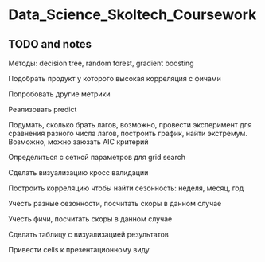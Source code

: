 # Data_Science_Skoltech_Coursework

## TODO and notes

Методы: decision tree, random forest, gradient boosting

Подобрать продукт у которого высокая корреляция с фичами

Попробовать другие метрики

Реализовать predict

Подумать, сколько брать лагов, возможно, провести эксперимент для сравнения разного числа лагов, построить график, найти экстремум. Возможно, можно заюзать AIC критерий

Определиться с сеткой параметров для grid search

Сделать визуализацию кросс валидации

Построить корреляцию чтобы найти сезонность: неделя, месяц, год

Учесть разные сезонности, посчитать скоры в данном случае

Учесть фичи, посчитать скоры в данном случае

Сделать таблицу с визуализацией результатов

Привести cells к презентационному виду
